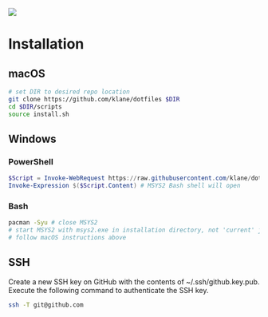 ![](https://github.com/klane/dotfiles/workflows/Format/badge.svg)

# Installation

## macOS

```bash
# set DIR to desired repo location
git clone https://github.com/klane/dotfiles $DIR
cd $DIR/scripts
source install.sh
```

## Windows

### PowerShell

```powershell
$Script = Invoke-WebRequest https://raw.githubusercontent.com/klane/dotfiles/master/scripts/install.ps1
Invoke-Expression $($Script.Content) # MSYS2 Bash shell will open
```

### Bash

```bash
pacman -Syu # close MSYS2
# start MSYS2 with msys2.exe in installation directory, not 'current' junction
# follow macOS instructions above
```

## SSH

Create a new SSH key on GitHub with the contents of ~/.ssh/github.key.pub.
Execute the following command to authenticate the SSH key.

```bash
ssh -T git@github.com
```
